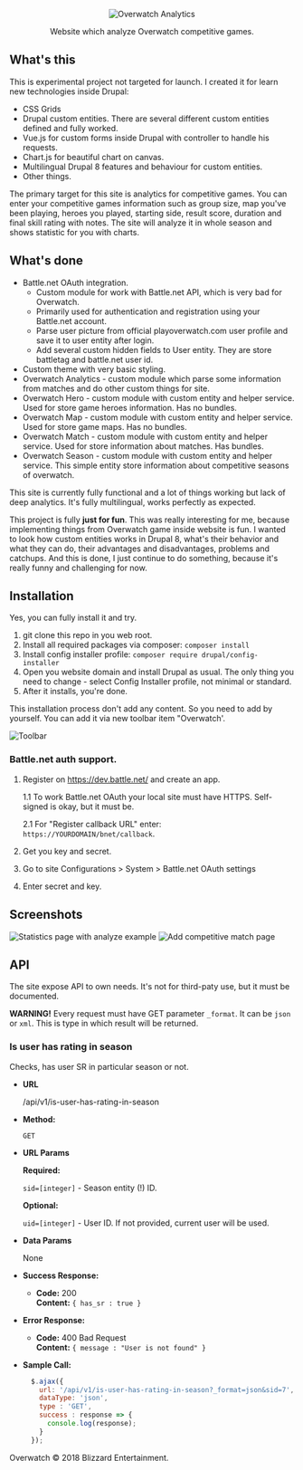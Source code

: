 <p align="center">
 <img src="https://rawgit.com/Niklan/overwatch-analytics/master/web/themes/custom/overwatch_analytics_theme/logo-dark.svg" align="center" alt="Overwatch Analytics">

 <p align="center">
   Website which analyze Overwatch competitive games.
 </p>
</p>

## What's this

This is experimental project not targeted for launch. I created it for learn new technologies inside Drupal:

- CSS Grids
- Drupal custom entities. There are several different custom entities defined and fully worked.
- Vue.js for custom forms inside Drupal with controller to handle his requests.
- Chart.js for beautiful chart on canvas.
- Multilingual Drupal 8 features and behaviour for custom entities.
- Other things.

The primary target for this site is analytics for competitive games. You can enter your competitive games information such as group size, map you've been playing, heroes you played, starting side, result score, duration and final skill rating with notes. The site will analyze it in whole season and shows statistic for you with charts.

## What's done

- Battle.net OAuth integration.
    - Custom module for work with Battle.net API, which is very bad for Overwatch.
    - Primarily used for authentication and registration using your Battle.net account.
    - Parse user picture from official playoverwatch.com user profile and save it to user entity after login.
    - Add several custom hidden fields to User entity. They are store battletag and battle.net user id.
- Custom theme with very basic styling.
- Overwatch Analytics - custom module which parse some information from matches and do other custom things for site.
- Overwatch Hero - custom module with custom entity and helper service. Used for store game heroes information. Has no bundles.
- Overwatch Map - custom module with custom entity and helper service. Used for store game maps. Has no bundles.
- Overwatch Match - custom module with custom entity and helper service. Used for store information about matches. Has bundles.
- Overwatch Season - custom module with custom entity and helper service. This simple entity store information about competitive seasons of overwatch.

This site is currently fully functional and a lot of things working but lack of deep analytics. It's fully multilingual, works perfectly as expected.

This project is fully **just for fun**. This was really interesting for me, because implementing things from Overwatch game inside website is fun. I wanted to look how custom entities works in Drupal 8, what's their behavior and what they can do, their advantages and disadvantages, problems and catchups. And this is done, I just continue to do something, because it's really funny and challenging for now.

## Installation

Yes, you can fully install it and try.

1. git clone this repo in you web root.
2. Install all required packages via composer: `composer install`
3. Install config installer profile: `composer require drupal/config-installer`
4. Open you website domain and install Drupal as usual. The only thing you need to change - select Config Installer profile, not minimal or standard.
5. After it installs, you're done.

This installation process don't add any content. So you need to add by yourself. You can add it via new toolbar item "Overwatch'.

![Toolbar](https://i.imgur.com/HpFUrO7.png)

### Battle.net auth support.

1. Register on https://dev.battle.net/ and create an app.

    1.1 To work Battle.net OAuth your local site must have HTTPS. Self-signed is okay, but it must be.
    
    2.1 For "Register callback URL" enter: `https://YOURDOMAIN/bnet/callback`.

2. Get you key and secret.
3. Go to site Configurations > System > Battle.net OAuth settings
4. Enter secret and key.

## Screenshots

![Statistics page with analyze example](https://i.imgur.com/5BiauJu.png)
![Add competitive match page](https://i.imgur.com/yYzURmX.png)

## API

The site expose API to own needs. It's not for third-paty use, but it must be documented.

**WARNING!** Every request must have GET parameter `_format`. It can be `json` or `xml`. This is type in which result will be returned.

### Is user has rating in season

Checks, has user SR in particular season or not.

* **URL**

  /api/v1/is-user-has-rating-in-season

* **Method:**

  `GET`
  
*  **URL Params**

   **Required:**
 
   `sid=[integer]` - Season entity (!) ID.

   **Optional:**
 
   `uid=[integer]` - User ID. If not provided, current user will be used.

* **Data Params**

  None

* **Success Response:**

  * **Code:** 200 <br />
    **Content:** `{ has_sr : true }`
 
* **Error Response:**

  * **Code:** 400 Bad Request<br />
    **Content:** `{ message : "User is not found" }`

* **Sample Call:**

  ```javascript
    $.ajax({
      url: '/api/v1/is-user-has-rating-in-season?_format=json&sid=7',
      dataType: 'json',
      type : 'GET',
      success : response => {
        console.log(response);
      }  
    });
  ```

Overwatch © 2018 Blizzard Entertainment.